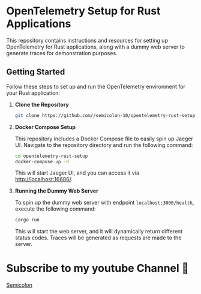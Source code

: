 # OpenTelemetry Setup for Rust Applications

This repository contains instructions and resources for setting up OpenTelemetry for Rust applications, along with a dummy web server to generate traces for demonstration purposes.

## Getting Started

Follow these steps to set up and run the OpenTelemetry environment for your Rust application:

1. **Clone the Repository**

    ```bash
    git clone https://github.com//semicolon-10/opentelemetry-rust-setup.git
    ```

2. **Docker Compose Setup**

    This repository includes a Docker Compose file to easily spin up Jaeger UI. Navigate to the repository directory and run the following command:

    ```bash
    cd opentelemetry-rust-setup
    docker-compose up -d
    ```

    This will start Jaeger UI, and you can access it via [http://localhost:16686/](http://localhost:16686/).

3. **Running the Dummy Web Server**

    To spin up the dummy web server with endpoint `localhost:3000/health`, execute the following command:

    ```bash
    cargo run
    ```

    This will start the web server, and it will dynamically return different status codes. Traces will be generated as requests are made to the server.

# Subscribe to my youtube Channel 🎥

[Semicolon](https://www.youtube.com/@Semicolon10)
